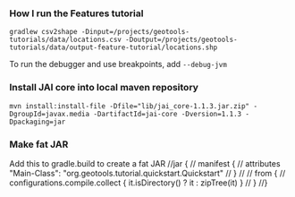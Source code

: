 ### How I run the Features tutorial
`gradlew csv2shape -Dinput=/projects/geotools-tutorials/data/locations.csv -Doutput=/projects/geotools-tutorials/data/output-feature-tutorial/locations.shp`

To run the debugger and use breakpoints, add `--debug-jvm`

### Install JAI core into local maven repository

`mvn install:install-file -Dfile="lib/jai_core-1.1.3.jar.zip" -DgroupId=javax.media -DartifactId=jai-core -Dversion=1.1.3 -Dpackaging=jar`


### Make fat JAR
Add this to gradle.build to create a fat JAR
//jar {
//    manifest {
//        attributes "Main-Class": "org.geotools.tutorial.quickstart.Quickstart"
//    }
//
//    from {
//        configurations.compile.collect { it.isDirectory() ? it : zipTree(it) }
//    }
//}
